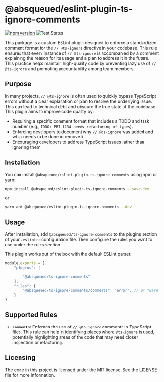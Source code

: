 # @absqueued/eslint-plugin-ts-ignore-comments

[![npm version](https://badge.fury.io/js/@absqueued%2Feslint-plugin-ts-ignore-comments.svg)](https://badge.fury.io/js/@absqueued%2Feslint-plugin-ts-ignore-comments)
![Test Status](https://github.com/absqueued/eslint-plugin-ts-ignore-comments/actions/workflows/lint-test.yml/badge.svg)

This package is a custom ESLint plugin designed to enforce a standardized comment format for the `// @ts-ignore` directive in your codebase. This rule ensures that every instance of `// @ts-ignore` is accompanied by a comment explaining the reason for its usage and a plan to address it in the future. This practice helps maintain high-quality code by preventing lazy use of `// @ts-ignore` and promoting accountability among team members.

## Purpose
In many projects, `// @ts-ignore` is often used to quickly bypass TypeScript errors without a clear explanation or plan to resolve the underlying issue. This can lead to technical debt and obscure the true state of the codebase. This plugin aims to improve code quality by:

- Requiring a specific comment format that includes a TODO and task number (e.g., `TODO: PBI-1234 needs refactoring of types`).
- Enforcing developers to document why `// @ts-ignore` was added and what needs to be done to remove it.
- Encouraging developers to address TypeScript issues rather than ignoring them.

## Installation
You can install `@absqueued/eslint-plugin-ts-ignore-comments` using npm or yarn:

```bash
npm install @absqueued/eslint-plugin-ts-ignore-comments --save-dev
```

or

```bash
yarn add @absqueued/eslint-plugin-ts-ignore-comments --dev
```

## Usage
After installation, add `@absqueued/ts-ignore-comments` to the plugins section of your `.eslintrc` configuration file. Then configure the rules you want to use under the rules section.

This plugin works out of the box with the default ESLint parser.

```js
module.exports = {
    "plugins": [
        ...
        "@absqueued/ts-ignore-comments"
    ],
    "rules": {
        "@absqueued/ts-ignore-comments/comments": "error", // or "warn"
    }
}
```

## Supported Rules
* **`comments`**: Enforces the use of `// @ts-ignore` comments in TypeScript files. This rule can help in identifying places where `@ts-ignore` is used, potentially highlighting areas of the code that may need closer inspection or refactoring.

## Licensing
The code in this project is licensed under the MIT license. See the LICENSE file for more information.
